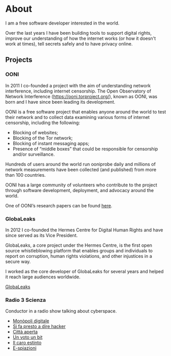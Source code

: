 # About

I am a free software developer interested in the world.

Over the last years I have been building tools to support digital rights,
improve our understanding of how the internet works (or how it doesn't work at
times), tell secrets safely and to have privacy online.

## Projects

### OONI

In 2011 I co-founded a project with the aim of understanding network interference, including internet censorship. The Open Observatory of Network Interference (https://ooni.torproject.org/), known as OONI, was born and I have since been leading its development.

OONI is a free software project that enables anyone around the world to test their network and to collect data examining various forms of internet censorship, including the following:

* Blocking of websites;
* Blocking of the Tor network;
* Blocking of instant messaging apps;
* Presence of “middle boxes” that could be responsible for censorship and/or surveillance.

Hundreds of users around the world run ooniprobe daily and millions of network measurements have been collected (and published) from more than 100 countries.

OONI has a large community of volunteers who contribute to the project through software development, deployment, and advocacy around the world.

One of OONI’s research papers can be found [here](https://www.usenix.org/conference/foci12/ooni-open-observatory-network-interference).

### GlobaLeaks

In 2012 I co-founded the Hermes Centre for Digital Human Rights and have since served as its Vice President.

GlobaLeaks, a core project under the Hermes Centre, is the first open source whistleblowing platform that enables groups and individuals to report on corruption, human rights violations, and other injustices in a secure way.

I worked as the core developer of GlobaLeaks for several years and helped it reach large audiences worldwide.

[GlobaLeaks](http://globaleaks.org/)


### Radio 3 Scienza

Conductor in a radio show talking about cyberspace.

* [Monòpoli digitale](http://www.radio3.rai.it/dl/radio3/programmi/puntata/ContentItem-ea9b30cc-ac48-48bc-906d-479c5ebe4133.html)
* [Si fa presto a dire hacker](http://www.radio3.rai.it/dl/radio3/programmi/puntata/ContentItem-5ec1b8ca-90e1-482a-85d2-7b15c48cc02b.html)
* [Città aperta](http://www.radio3.rai.it/dl/radio3/programmi/puntata/ContentItem-8e318bbb-4c72-4216-8897-96fc49f9dc4d.html)
* [Un voto un bit](http://www.radio3.rai.it/dl/radio3/programmi/puntata/ContentItem-95d156a8-78db-4325-be17-e1a79ad852a4.html)
* [Il caro estinto](http://www.radio3.rai.it/dl/radio3/programmi/puntata/ContentItem-c65dafad-b104-4112-8b56-5a079284171e.html)
* [E-spiazioni](http://www.radio3.rai.it/dl/radio3/programmi/puntata/ContentItem-fb10c6fe-1108-4e0a-99ba-3bc84544ab05.html)
